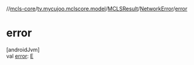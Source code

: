 //[mcls-core](../../../../index.md)/[tv.mycujoo.mclscore.model](../../index.md)/[MCLSResult](../index.md)/[NetworkError](index.md)/[error](error.md)

# error

[androidJvm]\
val [error](error.md): [E](index.md)
